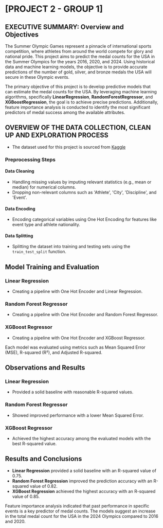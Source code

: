 # [PROJECT 2 - GROUP 1]

## EXECUTIVE SUMMARY: Overview and Objectives

The Summer Olympic Games represent a pinnacle of international sports competition, where athletes from around the world compete for glory and national pride. This project aims to predict the medal counts for the USA in the Summer Olympics for the years 2016, 2020, and 2024. Using historical data and machine learning models, the objective is to provide accurate predictions of the number of gold, silver, and bronze medals the USA will secure in these Olympic events.

The primary objective of this project is to develop predictive models that can estimate the medal counts for the USA. By leveraging machine learning algorithms, specifically **LinearRegression**, **RandomForestRegressor**, and **XGBoostRegression**, the goal is to achieve precise predictions. Additionally, feature importance analysis is conducted to identify the most significant predictors of medal success among the available attributes.



## OVERVIEW OF THE DATA COLLECTION, CLEAN UP AND EXPLORATION PROCESS 

* The dataset used for this project is sourced from [Kaggle](https://www.kaggle.com/datasets/the-guardian/olympic-games?select=summer.csv)

### Preprocessing Steps

#### Data Cleaning
- Handling missing values by imputing relevant statistics (e.g., mean or median) for numerical columns.
- Dropping non-relevant columns such as 'Athlete', 'City', 'Discipline', and 'Event'.

#### Data Encoding
- Encoding categorical variables using One Hot Encoding for features like event type and athlete nationality.

#### Data Splitting
- Splitting the dataset into training and testing sets using the `train_test_split` function.



## Model Training and Evaluation

### Linear Regression
- Creating a pipeline with One Hot Encoder and Linear Regression.

### Random Forest Regressor
- Creating a pipeline with One Hot Encoder and Random Forest Regressor.

### XGBoost Regressor
- Creating a pipeline with One Hot Encoder and XGBoost Regressor.

Each model was evaluated using metrics such as Mean Squared Error (MSE), R-squared (R²), and Adjusted R-squared.

## Observations and Results

### Linear Regression
- Provided a solid baseline with reasonable R-squared values.

### Random Forest Regressor
- Showed improved performance with a lower Mean Squared Error.

### XGBoost Regressor
- Achieved the highest accuracy among the evaluated models with the best R-squared value.



## Results and Conclusions

- **Linear Regression** provided a solid baseline with an R-squared value of 0.75.
- **Random Forest Regression** improved the prediction accuracy with an R-squared value of 0.82.
- **XGBoost Regression** achieved the highest accuracy with an R-squared value of 0.85.

Feature importance analysis indicated that past performance in specific events is a key predictor of medal counts. The models suggest an increase in the total medal count for the USA in the 2024 Olympics compared to 2016 and 2020.

